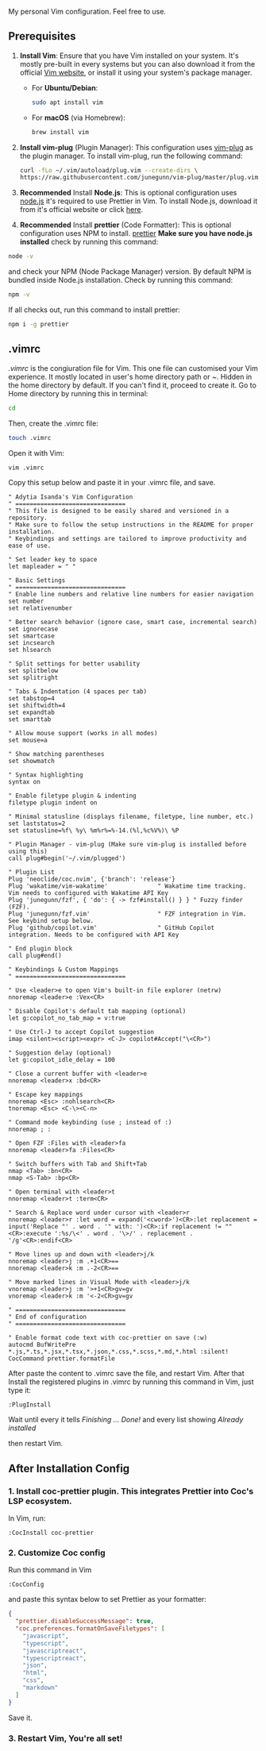 My personal Vim configuration. Feel free to use.

## Prerequisites

1. **Install Vim**:
   Ensure that you have Vim installed on your system. It's mostly pre-built in every systems but you can also download it from the official [Vim website](https://www.vim.org/download.php), or install it using your system's package manager.

   - For **Ubuntu/Debian**:
     ```bash
     sudo apt install vim
     ```

   - For **macOS** (via Homebrew):
     ```bash
     brew install vim
     ```

2. **Install vim-plug** (Plugin Manager):
   This configuration uses [vim-plug](https://github.com/junegunn/vim-plug) as the plugin manager. To install vim-plug, run the following command:

   ```bash
   curl -fLo ~/.vim/autoload/plug.vim --create-dirs \
   https://raw.githubusercontent.com/junegunn/vim-plug/master/plug.vim
   ```

3. **Recommended** Install **Node.js**:
   This is optional configuration uses [node.js](https://nodejs.org/en) it's required to use Prettier in Vim. To install Node.js, download it from it's official website or click [here](https://nodejs.org/en/download/).

4. **Recommended** Install **prettier** (Code Formatter):
   This is optional configuration uses NPM to install. [prettier](https://prettier.io/)
  **Make sure you have node.js installed** check by running this command:
```bash
node -v
```
and check your NPM (Node Package Manager) version. By default NPM is bundled inside Node.js installation. Check by running this command:
```bash
npm -v
```
If all checks out, run this command to install prettier:
```bash
npm i -g prettier
```

## .vimrc
*.vimrc* is the congiuration file for Vim. This one file can customised your Vim experience.
It mostly located in user's home directory path or *~*. Hidden in the home directory by default.
If you can't find it, proceed to create it. Go to Home directory by running this in terminal:
```bash
cd
```
Then, create the .vimrc file:
```bash
touch .vimrc
```
Open it with Vim:
```bash
vim .vimrc
```
Copy this setup below and paste it in your .vimrc file, and save.
```vimscript
" Adytia Isanda's Vim Configuration
" ===============================
" This file is designed to be easily shared and versioned in a repository.
" Make sure to follow the setup instructions in the README for proper installation.
" Keybindings and settings are tailored to improve productivity and ease of use.

" Set leader key to space
let mapleader = " "

" Basic Settings
" ===============================
" Enable line numbers and relative line numbers for easier navigation
set number
set relativenumber

" Better search behavior (ignore case, smart case, incremental search)
set ignorecase
set smartcase
set incsearch
set hlsearch

" Split settings for better usability
set splitbelow
set splitright

" Tabs & Indentation (4 spaces per tab)
set tabstop=4
set shiftwidth=4
set expandtab
set smarttab

" Allow mouse support (works in all modes)
set mouse=a

" Show matching parentheses
set showmatch

" Syntax highlighting
syntax on

" Enable filetype plugin & indenting
filetype plugin indent on

" Minimal statusline (displays filename, filetype, line number, etc.)
set laststatus=2
set statusline=%f\ %y\ %m%r%=%-14.(%l,%c%V%)\ %P

" Plugin Manager - vim-plug (Make sure vim-plug is installed before using this)
call plug#begin('~/.vim/plugged')

" Plugin List
Plug 'neoclide/coc.nvim', {'branch': 'release'}
Plug 'wakatime/vim-wakatime'              " Wakatime time tracking. Vim needs to configured with Wakatime API Key
Plug 'junegunn/fzf', { 'do': { -> fzf#install() } } " Fuzzy finder (FZF). 
Plug 'junegunn/fzf.vim'                   " FZF integration in Vim. See keybind setup below.
Plug 'github/copilot.vim'                 " GitHub Copilot integration. Needs to be configured with API Key

" End plugin block
call plug#end()

" Keybindings & Custom Mappings
" ===============================

" Use <leader>e to open Vim's built-in file explorer (netrw)
nnoremap <leader>e :Vex<CR>

" Disable Copilot's default tab mapping (optional)
let g:copilot_no_tab_map = v:true

" Use Ctrl-J to accept Copilot suggestion
imap <silent><script><expr> <C-J> copilot#Accept("\<CR>")

" Suggestion delay (optional)
let g:copilot_idle_delay = 100

" Close a current buffer with <leader>e
nnoremap <leader>x :bd<CR>

" Escape key mappings
nnoremap <Esc> :nohlsearch<CR>
tnoremap <Esc> <C-\><C-n>

" Command mode keybinding (use ; instead of :)
nnoremap ; :

" Open FZF :Files with <leader>fa
nnoremap <leader>fa :Files<CR>

" Switch buffers with Tab and Shift+Tab
nmap <Tab> :bn<CR>
nmap <S-Tab> :bp<CR>

" Open terminal with <leader>t
nnoremap <leader>t :term<CR>

" Search & Replace word under cursor with <leader>r
nnoremap <leader>r :let word = expand('<cword>')<CR>:let replacement = input('Replace "' . word . '" with: ')<CR>:if replacement != ""<CR>:execute ':%s/\<' . word . '\>/' . replacement . '/g'<CR>:endif<CR>

" Move lines up and down with <leader>j/k
nnoremap <leader>j :m .+1<CR>==
nnoremap <leader>k :m .-2<CR>==

" Move marked lines in Visual Mode with <leader>j/k
vnoremap <leader>j :m '>+1<CR>gv=gv
vnoremap <leader>k :m '<-2<CR>gv=gv

" ===============================
" End of configuration
" ===============================

" Enable format code text with coc-prettier on save (:w)
autocmd BufWritePre *.js,*.ts,*.jsx,*.tsx,*.json,*.css,*.scss,*.md,*.html :silent! CocCommand prettier.formatFile

```

After paste the content to .vimrc save the file, and restart Vim.
After that Install the registered plugins in .vimrc by running this command in Vim, just type it:
```vim
:PlugInstall
```
Wait until every it tells *Finishing ... Done!* and every list showing *Already installed*

then restart Vim.

## After Installation Config
### 1. Install coc-prettier plugin. This integrates Prettier into Coc's LSP ecosystem.

In Vim, run:
```vim
:CocInstall coc-prettier
```

### 2. Customize Coc config 
Run this command in Vim 
```vim
:CocConfig
```
and paste this syntax below to set Prettier as your formatter:
```json
{
  "prettier.disableSuccessMessage": true,
  "coc.preferences.formatOnSaveFiletypes": [
    "javascript",
    "typescript",
    "javascriptreact",
    "typescriptreact",
    "json",
    "html",
    "css",
    "markdown"
  ]
}
```
Save it.

### 3. Restart Vim, You're all set!
